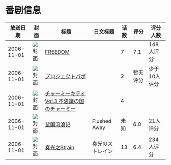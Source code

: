 # 番剧信息

|放送日期|封面|标题|日文标题|话数|评分|评分人数|
|---|---|---|---|---|---|---|
|2006-11-01|![封面](https://lain.bgm.tv/pic/cover/c/cd/47/4192_t2mZE.jpg)|[FREEDOM](https://bangumi.tv/subject/4192)||7|7.1|148人评分|
|2006-11-01|![封面](https://lain.bgm.tv/pic/cover/c/92/41/220047_vgnhh.jpg)|[プロジェクトパポ](https://bangumi.tv/subject/220047)||2|暂无评分|少于10人评分|
|2006-11-01|![封面](https://lain.bgm.tv/pic/cover/c/77/40/332528_6n666.jpg)|[チャーミーキティ Vol.3 不思議の国のチャーミー](https://bangumi.tv/subject/332528)||4|||
|2006-11-01|![封面](https://lain.bgm.tv/pic/cover/c/67/40/58959_CxOz3.jpg)|[鼠国流浪记](https://bangumi.tv/subject/58959)|Flushed Away|未知|6.0|21人评分|
|2006-11-01|![封面](https://lain.bgm.tv/pic/cover/c/0b/08/4887_xj52G.jpg)|[奏光之Strain](https://bangumi.tv/subject/4887)|奏光のストレイン|13|6.4|234人评分|
